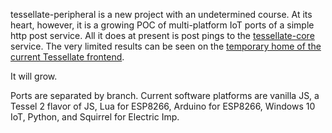 tessellate-peripheral is a new project with an undetermined course. At its heart, however, it is a growing POC of multi-platform IoT ports of a simple http post service. All it does at present is post pings to the [tessellate-core](https://github.com/cachilders/tessellate-core) service. The very limited results can be seen on the [temporary home of the current Tessellate frontend](http://tessellate.cc).

It will grow.

Ports are separated by branch. Current software platforms are vanilla JS, a Tessel 2 flavor of JS, Lua for ESP8266, Arduino for ESP8266, Windows 10 IoT, Python, and Squirrel for Electric Imp.
